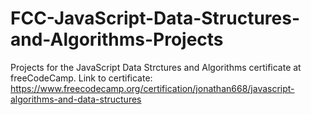 # FCC-JavaScript-Data-Structures-and-Algorithms-Projects

Projects for the JavaScript Data Strctures and Algorithms certificate at freeCodeCamp. Link to certificate: https://www.freecodecamp.org/certification/jonathan668/javascript-algorithms-and-data-structures
